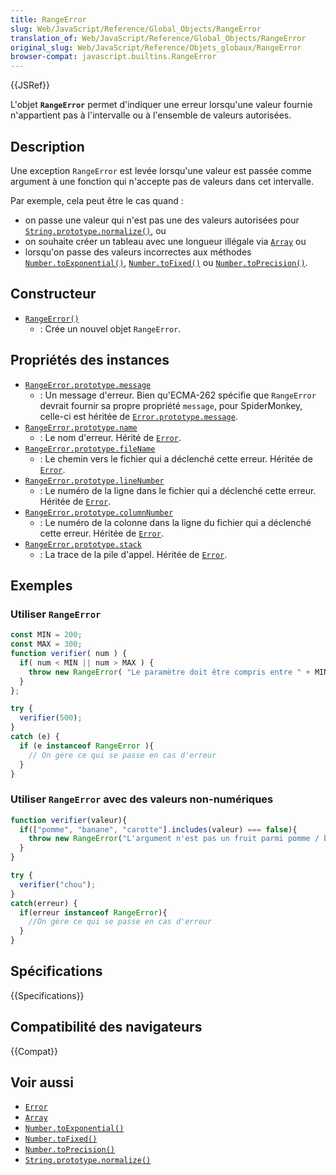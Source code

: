 ```yaml
---
title: RangeError
slug: Web/JavaScript/Reference/Global_Objects/RangeError
translation_of: Web/JavaScript/Reference/Global_Objects/RangeError
original_slug: Web/JavaScript/Reference/Objets_globaux/RangeError
browser-compat: javascript.builtins.RangeError
---
```

{{JSRef}}

L'objet **`RangeError`** permet d'indiquer une erreur lorsqu'une valeur fournie n'appartient pas à l'intervalle ou à l'ensemble de valeurs autorisées.

## Description

Une exception `RangeError` est levée lorsqu'une valeur est passée comme argument à une fonction qui n'accepte pas de valeurs dans cet intervalle.

Par exemple, cela peut être le cas quand&nbsp;:

- on passe une valeur qui n'est pas une des valeurs autorisées pour [`String.prototype.normalize()`](/fr/docs/Web/JavaScript/Reference/Global_Objects/String/normalize), ou
- on souhaite créer un tableau avec une longueur illégale via [`Array`](/fr/docs/Web/JavaScript/Reference/Global_Objects/Array) ou
- lorsqu'on passe des valeurs incorrectes aux méthodes [`Number.toExponential()`](/fr/docs/Web/JavaScript/Reference/Global_Objects/Number/toExponential), [`Number.toFixed()`](/fr/docs/Web/JavaScript/Reference/Global_Objects/Number/toFixed) ou [`Number.toPrecision()`](/fr/docs/Web/JavaScript/Reference/Global_Objects/Number/toPrecision).

## Constructeur

- [`RangeError()`](/fr/docs/Web/JavaScript/Reference/Global_Objects/RangeError/RangeError)
  - : Crée un nouvel objet `RangeError`.

## Propriétés des instances

- [`RangeError.prototype.message`](/fr/docs/Web/JavaScript/Reference/Global_Objects/Error/message)
  - : Un message d'erreur. Bien qu'ECMA-262 spécifie que `RangeError` devrait fournir sa propre propriété `message`, pour SpiderMonkey, celle-ci est héritée de [`Error.prototype.message`](/fr/docs/Web/JavaScript/Reference/Global_Objects/Error/message).
- [`RangeError.prototype.name`](/fr/docs/Web/JavaScript/Reference/Global_Objects/Error/name)
  - : Le nom d'erreur. Hérité de [`Error`](/fr/docs/Web/JavaScript/Reference/Global_Objects/Error).
- [`RangeError.prototype.fileName`](/fr/docs/Web/JavaScript/Reference/Global_Objects/Error/fileName)
  - : Le chemin vers le fichier qui a déclenché cette erreur. Héritée de [`Error`](/fr/docs/Web/JavaScript/Reference/Global_Objects/Error).
- [`RangeError.prototype.lineNumber`](/fr/docs/Web/JavaScript/Reference/Global_Objects/Error/lineNumber)
  - : Le numéro de la ligne dans le fichier qui a déclenché cette erreur. Héritée de [`Error`](/fr/docs/Web/JavaScript/Reference/Global_Objects/Error).
- [`RangeError.prototype.columnNumber`](/fr/docs/Web/JavaScript/Reference/Global_Objects/Error/columnNumber)
  - : Le numéro de la colonne dans la ligne du fichier qui a déclenché cette erreur. Héritée de [`Error`](/fr/docs/Web/JavaScript/Reference/Global_Objects/Error).
- [`RangeError.prototype.stack`](/fr/docs/Web/JavaScript/Reference/Global_Objects/Error/Stack)
  - : La trace de la pile d'appel. Héritée de [`Error`](/fr/docs/Web/JavaScript/Reference/Global_Objects/Error).
## Exemples

### Utiliser `RangeError`

```js
const MIN = 200;
const MAX = 300;
function verifier( num ) {
  if( num < MIN || num > MAX ) {
    throw new RangeError( "Le paramètre doit être compris entre " + MIN + " et " + MAX );
  }
};

try {
  verifier(500);
}
catch (e) {
  if (e instanceof RangeError ){
    // On gère ce qui se passe en cas d'erreur
  }
}
```

### Utiliser `RangeError` avec des valeurs non-numériques

```js
function verifier(valeur){
  if(["pomme", "banane", "carotte"].includes(valeur) === false){
    throw new RangeError("L'argument n'est pas un fruit parmi pomme / banane ou carotte.");
  }
}

try {
  verifier("chou");
}
catch(erreur) {
  if(erreur instanceof RangeError){
    //On gère ce qui se passe en cas d'erreur
  }
}
```

## Spécifications

{{Specifications}}

## Compatibilité des navigateurs

{{Compat}}

## Voir aussi

- [`Error`](/fr/docs/Web/JavaScript/Reference/Global_Objects/Error)
- [`Array`](/fr/docs/Web/JavaScript/Reference/Global_Objects/Array)
- [`Number.toExponential()`](/fr/docs/Web/JavaScript/Reference/Global_Objects/Number/toExponential)
- [`Number.toFixed()`](/fr/docs/Web/JavaScript/Reference/Global_Objects/Number/toFixed)
- [`Number.toPrecision()`](/fr/docs/Web/JavaScript/Reference/Global_Objects/Number/toPrecision)
- [`String.prototype.normalize()`](/fr/docs/Web/JavaScript/Reference/Global_Objects/String/normalize)
